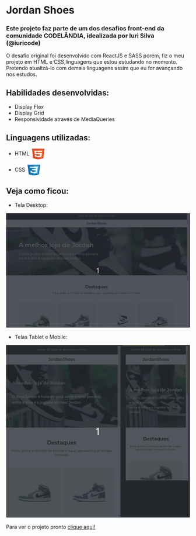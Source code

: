 
# Jordan Shoes
### Este projeto faz parte de um dos desafios front-end da comunidade CODELÂNDIA, idealizada por Iuri Silva (@iuricode)
O desafio original foi desenvolvido com ReactJS e SASS porém, fiz o meu projeto em HTML e CSS,linguagens que estou estudando no momento.
Pretendo atualizá-lo com demais linguagens assim que eu for avançando nos estudos.

## Habilidades desenvolvidas:
- Display Flex
- Display Grid
- Responsividade através de MediaQueries

## Linguagens utilizadas:
- HTML <img align="center" alt="HTML" height="30" width="40" src="https://raw.githubusercontent.com/devicons/devicon/master/icons/html5/html5-original.svg">

- CSS  <img align="center" alt="CSS" height="30" width="40" src="https://raw.githubusercontent.com/devicons/devicon/master/icons/css3/css3-original.svg">
  


## Veja como ficou:

- Tela Desktop:

<img src="./src/Readme-gifs/Peek 07-05-2023 14-27.gif" alt="Projeto tela desktop"/>

- Telas Tablet e Mobile:

<img src="./src/Readme-gifs/Peek 07-05-2023 14-31.gif" alt="projeto tela tablet e mobile"/>

Para ver o projeto pronto [ clique aqui! ](https://jessica-os.github.io/Jordan-Shoes/)
